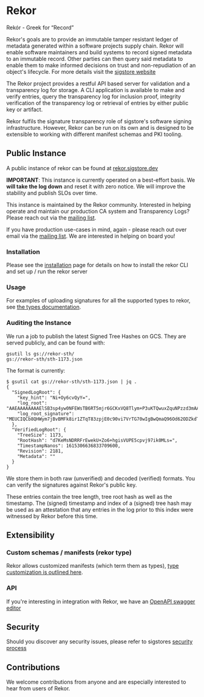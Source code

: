 # Rekor

Rekór - Greek for “Record”

Rekor's goals are to provide an immutable tamper resistant ledger of metadata generated within a software projects supply chain.
Rekor will enable software maintainers and build systems to record signed metadata to an immutable record.
Other parties can then query said metadata to enable them to make informed decisions on trust and non-repudiation of an object's lifecycle. For more details visit the [sigstore website](https://sigstore.dev)

The Rekor project provides a restful API based server for validation and a transparency log for storage.
A CLI application is available to make and verify entries, query the transparency log for inclusion proof,
integrity verification of the transparency log or retrieval of entries by either public key or artifact.

Rekor fulfils the signature transparency role of sigstore's software signing
infrastructure. However, Rekor can be run on its own and is designed to be
extensible to working with different manifest schemas and PKI tooling.

## Public Instance

A public instance of rekor can be found at [rekor.sigstore.dev](https://rekor.sigstore.dev/api/v1/log/)

**IMPORTANT**: This instance is currently operated on a best-effort basis.
We **will take the log down** and reset it with zero notice.
We will improve the stability and publish SLOs over time.

This instance is maintained by the Rekor community.
Interested in helping operate and maintain our production CA system and Transparency Logs?
Please reach out via the [mailing list](https://groups.google.com/g/sigstore-dev).

If you have production use-cases in mind, again - please reach out over email via the [mailing list](https://groups.google.com/g/sigstore-dev).
We are interested in helping on board you!

### Installation

Please see the [installation](installation.md) page for details on how to install the rekor CLI and set up / run
the rekor server

### Usage

For examples of uploading signatures for all the supported types to rekor, see [the types documentation](types.md).

### Auditing the Instance

We run a job to publish the latest Signed Tree Hashes on GCS.
They are served publicly, and can be found with:

```
gsutil ls gs://rekor-sth/
gs://rekor-sth/sth-1173.json
```

The format is currently:

```
$ gsutil cat gs://rekor-sth/sth-1173.json | jq .
{
  "SignedLogRoot": {
    "key_hint": "Ni+Oy6cvQyY=",
    "log_root": "AAEAAAAAAAAElSB3sp4yw0NFEWsTB6RT5mjr6GCKxVQ8Tlym+P3uKTQwuxZquNPzzd3mAAAAAAAACIUAAA==",
    "log_root_signature": "MEUCIQCb8QHWym7jBvBMFk8ir1ZTqT83zpjE0c90vi7VrTG70wIgBwQmaQ96Od62ODZkdT6r1eVsl4r14tYR1MwQbkNv8ZM="
  },
  "VerifiedLogRoot": {
    "TreeSize": 1173,
    "RootHash": "d7KeMsNDRRFrEwekU+Zo6+hgisVUPE5cpvj97ik0MLs=",
    "TimestampNanos": 1615306636833709600,
    "Revision": 2181,
    "Metadata": ""
  }
}
```

We store them in both raw (unverified) and decoded (verified) formats.
You can verify the signatures against Rekor's public key.

These entries contain the tree length, tree root hash as well as the timestamp.
The (signed) timestamp and index of a (signed) tree hash may be used as an attestation that any entries in the log
prior to this index were witnessed by Rekor before this time.

## Extensibility

### Custom schemas / manifests (rekor type)

Rekor allows customized manifests (which term them as types), [type customization is outlined here](https://github.com/sigstore/rekor/tree/main/pkg/types).

### API

If you're interesting in integration with Rekor, we have an [OpenAPI swagger editor](https://sigstore.dev/swagger/)

## Security

Should you discover any security issues, please refer to sigstores [security
process](https://github.com/sigstore/community/blob/main/SECURITY.md)

## Contributions

We welcome contributions from anyone and are especially interested to hear from
users of Rekor.
